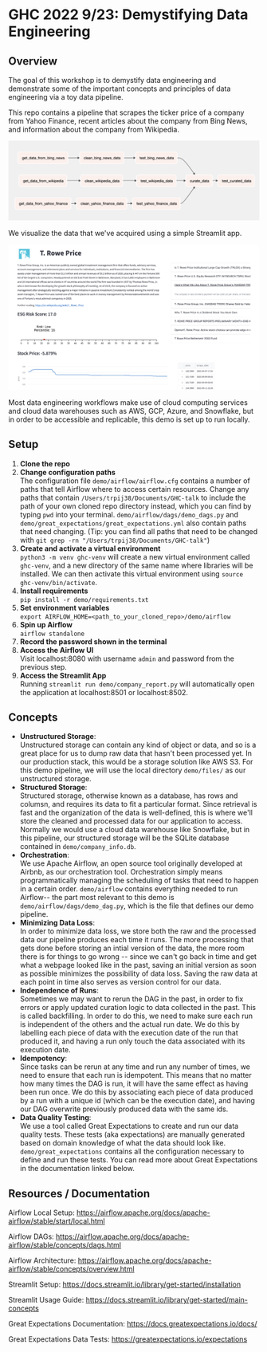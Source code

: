 # GHC 2022 9/23: Demystifying Data Engineering


## Overview
The goal of this workshop is to demystify data engineering and demonstrate some
of the important concepts and principles of data engineering via a toy data pipeline.

This repo contains a pipeline that scrapes the ticker price of a company from Yahoo Finance, recent articles about the company from Bing News, and information about the company from Wikipedia.

![](demo/files/DAG.png)

We visualize the data that we've acquired using a simple Streamlit app.

![](demo/files/app.png)

Most data engineering workflows make use of cloud computing services and cloud data
warehouses such as AWS, GCP, Azure, and Snowflake, but in order to be accessible and
replicable, this demo is set up to run locally.


## Setup
1. **Clone the repo**
2. **Change configuration paths**  \
The configuration file `demo/airflow/airflow.cfg` contains a number of paths that tell Airflow where to access certain resources. Change any paths that contain `/Users/trpij38/Documents/GHC-talk` to include the path of your own cloned repo directory instead, which you can find by typing `pwd` into your terminal. `demo/airflow/dags/demo_dags.py` and `demo/great_expectations/great_expectations.yml` also contain paths that need changing. (Tip: you can find all paths that need to be changed with `git grep -rn "/Users/trpij38/Documents/GHC-talk"`)
3. **Create and activate a virtual environment**  \
`python3 -m venv ghc-venv` will create a new virtual environment called `ghc-venv`, and a new directory of the same name where libraries will be installed. We can then activate this virtual environment using `source ghc-venv/bin/activate`.
4. **Install requirements**  \
`pip install -r demo/requirements.txt`
5. **Set environment variables**  \
`export AIRFLOW_HOME=<path_to_your_cloned_repo>/demo/airflow`
6. **Spin up Airflow**  \
`airflow standalone`
7. **Record the password shown in the terminal**
8. **Access the Airflow UI**  \
Visit localhost:8080 with username `admin` and password from the previous step.
9. **Access the Streamlit App**  \
Running `streamlit run demo/company_report.py` will automatically open the application at localhost:8501 or localhost:8502.


## Concepts
- **Unstructured Storage**: \
Unstructured storage can contain any kind of object or data, and so is a great place for us to dump raw data that hasn't been processed yet. In our production stack, this would be a storage solution like AWS S3. For this demo pipeline, we will use the local directory `demo/files/` as our unstructured storage.
- **Structured Storage**:  \
Structured storage, otherwise known as a database, has rows and columsn, and requires its data to fit a particular format. Since retrieval is fast and the organization of the data is well-defined, this is where we'll store the cleaned and processed data for our application to access. Normally we would use a cloud data warehouse like Snowflake, but in this pipeline, our structured storage will be the SQLite database contained in `demo/company_info.db`.
- **Orchestration**:  \
We use Apache Airflow, an open source tool originally developed at Airbnb, as our orchestration tool. Orchestration simply means programmatically managing the scheduling of tasks that need to happen in a certain order. `demo/airflow` contains everything needed to run Airflow-- the part most relevant to this demo is `demo/airflow/dags/demo_dag.py`, which is the file that defines our demo pipeline.
- **Minimizing Data Loss**: \
In order to minimize data loss, we store both the raw and the processed data our pipeline produces each time it runs. The more processing that gets done before storing an intial version of the data, the more room there is for things to go wrong -- since we can't go back in time and get what a webpage looked like in the past, saving an initial version as soon as possible minimizes the possibility of data loss. Saving the raw data at each point in time also serves as version control for our data.
- **Independence of Runs**: \
Sometimes we may want to rerun the DAG in the past, in order to fix errors or apply updated curation logic to data collected in the past. This is called backfilling. In order to do this, we need to make sure each run is independent of the others and the actual run date. We do this by labelling each piece of data with the execution date of the run that produced it, and having a run only touch the data associated with its execution date.
- **Idempotency**: \
Since tasks can be rerun at any time and run any number of times, we need to ensure that each run is idempotent. This means that no matter how many times the DAG is run, it will have the same effect as having been run once. We do this by associating each piece of data produced by a run with a unique id (which can be the execution date), and having our DAG overwrite previously produced data with the same ids.
- **Data Quality Testing**: \
We use a tool called Great Expectations to create and run our data quality tests. These tests (aka expectations) are manually generated based on domain knowledge of what the data should look like. `demo/great_expectations` contains all the configuration necessary to define and run these tests. You can read more about Great Expectations in the documentation linked below.


## Resources / Documentation

Airflow Local Setup: https://airflow.apache.org/docs/apache-airflow/stable/start/local.html

Airflow DAGs: https://airflow.apache.org/docs/apache-airflow/stable/concepts/dags.html

Airflow Architecture: https://airflow.apache.org/docs/apache-airflow/stable/concepts/overview.html

 

Streamlit Setup: https://docs.streamlit.io/library/get-started/installation

Streamlit Usage Guide: https://docs.streamlit.io/library/get-started/main-concepts

 

Great Expectations Documentation: https://docs.greatexpectations.io/docs/

Great Expectations Data Tests: https://greatexpectations.io/expectations

